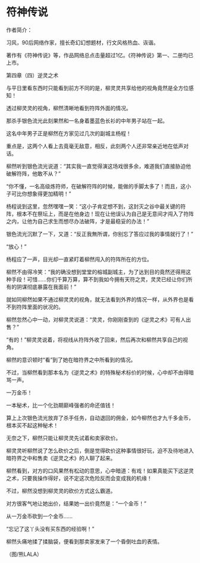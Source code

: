 # 符神传说

作者简介： 

习风，90后网络作家，擅长奇幻幻想题材，行文风格热血、诙谐。 

著作有《符神传说》等，作品网络总点击量超过1亿。《符神传说》第一、二册均已上市。 

第四章（四）逆灵之术 

与平日里看东西时只能看到前方不同的是，柳灵灵共享给他的视角竟然是全方位感知！ 

透过柳灵灵的视角，柳然清晰地看到符阵外面的情况。 

那杀手银色流光此刻果然和一名身着墨蓝色长衫的中年男子站在一起。 

这名中年男子正是柳然在方家见过几次的副城主杨程！ 

重点是，这两个人看上去竟毫无敌意，相反，此刻两个人还非常亲近地在低声对话。 

柳然听到银色流光说道：“其实我一直觉得演这场戏很多余，难道我们直接胁迫他破解符阵，他敢不从？” 

“你不懂，一名高级炼符师，在破解符阵的时候，能做的手脚太多了！而且，这小子可比你想象得更加精明！” 

杨程说到这里，忽然嘿嘿一笑：“这小子肯定想不到，这封灭之谷中最关键的符阵，根本不在祭坛上，而是在他身边！现在让他误认为自己是无意间才闯入了符阵之内，让他为自己求生而想尽办法破阵，才是最稳妥的办法！” 

银色流光沉默了一下，又道：“反正我無所谓，你别忘了答应过我的事情就行了！” 

“放心！” 

杨程应了一声，目光却一直紧盯着柳然闯入的符阵所在的方位。 

柳然不由得冷笑：“我的确没想到堂堂的榕城副城主，为了达到目的竟然还得用这种手段！可惜……你们千算万算，算不到我如今拥有天符之灵，灵灵已经让你们所有的阴谋彻底暴露在我面前！” 

就如同柳然如果不通过柳灵灵的视角，就无法看到外界的情况一样，从外界也是看不到符阵里面的状况的。 

柳然忽然心中一动，对柳灵灵说道：“灵灵，你刚刚查到的《逆灵之术》可有人出售？” 

“有的！”柳灵灵说着，将视线从符阵外收了回来，然后再次和柳然共享自己的视角。 

柳然的意识顿时“看”到了她在暗符界之中所看到的情况。 

不过，当柳然看到那本名为《逆灵之术》的特殊秘术标价的时候，心中却不由得暗骂一声。 

一万金币！ 

一本秘术，比一个化劲期巅峰强者的命还值钱！ 

算上上次银色流光放弃了杀手任务，自动退回的佣金，如今柳然也才九千多金币，根本买不起这种秘术！ 

无奈之下，柳然只能让柳灵灵先试着和卖家砍价。 

柳灵灵听柳然说了怎么砍价之后，倒是觉得砍价这种事情很好玩，迫不及待地进入暗符界之中和售卖《逆灵之术》的人聊了起来。 

柳然看到，对方的口风果然有松动的意思，心中暗道：有戏！如果真能买下这逆灵之术，只要我操作得好，说不定这次危险反而会变成我的机缘！ 

不过，柳然没想到柳灵灵的砍价方式这么霸道。 

对方很客气地让她出价，结果她一出价竟然是：“一个金币！” 

从一万金币砍到一个金币…… 

“忘记了这丫头没有买东西的经验啊！” 

柳然头痛地揉了揉脑袋，便看到那卖家发来了一个昏倒吐血的表情。 

（图/熊LALA）